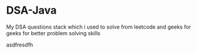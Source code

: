 # DSA-Java


My DSA questions stack which i used to solve from leetcode and geeks for geeks for better problem solving skills


asdfresdfh






